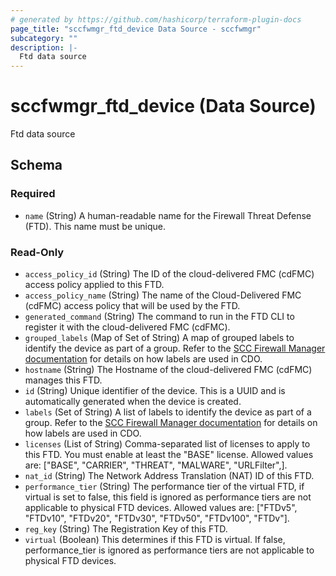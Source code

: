 ```yaml
---
# generated by https://github.com/hashicorp/terraform-plugin-docs
page_title: "sccfwmgr_ftd_device Data Source - sccfwmgr"
subcategory: ""
description: |-
  Ftd data source
---
```


# sccfwmgr_ftd_device (Data Source)

Ftd data source



<!-- schema generated by tfplugindocs -->
## Schema

### Required

- `name` (String) A human-readable name for the Firewall Threat Defense (FTD). This name must be unique.

### Read-Only

- `access_policy_id` (String) The ID of the cloud-delivered FMC (cdFMC) access policy applied to this FTD.
- `access_policy_name` (String) The name of the Cloud-Delivered FMC (cdFMC) access policy that will be used by the FTD.
- `generated_command` (String) The command to run in the FTD CLI to register it with the cloud-delivered FMC (cdFMC).
- `grouped_labels` (Map of Set of String) A map of grouped labels to identify the device as part of a group. Refer to the [SCC Firewall Manager documentation](https://docs.manage.security.cisco.com/t-applying-labels-to-devices-and-objects.html#!c-labels-and-filtering.html) for details on how labels are used in CDO.
- `hostname` (String) The Hostname of the cloud-delivered FMC (cdFMC) manages this FTD.
- `id` (String) Unique identifier of the device. This is a UUID and is automatically generated when the device is created.
- `labels` (Set of String) A list of labels to identify the device as part of a group. Refer to the [SCC Firewall Manager documentation](https://docs.manage.security.cisco.com/t-applying-labels-to-devices-and-objects.html#!c-labels-and-filtering.html) for details on how labels are used in CDO.
- `licenses` (List of String) Comma-separated list of licenses to apply to this FTD. You must enable at least the "BASE" license. Allowed values are: ["BASE", "CARRIER", "THREAT", "MALWARE", "URLFilter",].
- `nat_id` (String) The Network Address Translation (NAT) ID of this FTD.
- `performance_tier` (String) The performance tier of the virtual FTD, if virtual is set to false, this field is ignored as performance tiers are not applicable to physical FTD devices. Allowed values are: ["FTDv5", "FTDv10", "FTDv20", "FTDv30", "FTDv50", "FTDv100", "FTDv"].
- `reg_key` (String) The Registration Key of this FTD.
- `virtual` (Boolean) This determines if this FTD is virtual. If false, performance_tier is ignored as performance tiers are not applicable to physical FTD devices.
